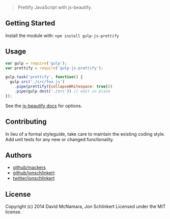 
> Prettify JavaScript with js-beautify.

## Getting Started
Install the module with: `npm install gulp-js-prettify`

## Usage

```js
var gulp = require('gulp');
var prettify = require('gulp-js-prettify');

gulp.task('prettify', function() {
  gulp.src('./src/foo.js')
    .pipe(prettify({collapseWhitespace: true}))
    .pipe(gulp.dest('./src')) // edit in place
});
```

See the [js-beautify docs](https://github.com/einars/js-beautify) for options.

## Contributing
In lieu of a formal styleguide, take care to maintain the existing coding style. Add unit tests for any new or changed functionality.

## Authors

+ [github/mackers](https://github.com/mackers)
+ [github/jonschlinkert](https://github.com/jonschlinkert)
+ [twitter/jonschlinkert](http://twitter.com/jonschlinkert)

## License
Copyright (c) 2014 David McNamara, Jon Schlinkert
Licensed under the MIT license.
